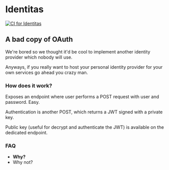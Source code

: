 # Identitas
[![CI for Identitas](https://github.com/rickie95/identitas/actions/workflows/maven-publish.yml/badge.svg?branch=main)](https://github.com/rickie95/identitas/actions/workflows/maven-publish.yml)

## A bad copy of OAuth

We're bored so we thought it'd be cool to implement another identity provider which nobody will use.

Anyways, if you really want to host your personal identity provider for your own services go ahead you crazy man.

### How does it work?
Exposes an endpoint where user performs a POST request with user and password. Easy.

Authentication is another POST, which returns a JWT signed with a private key. 

Public key (useful for decrypt and authenticate the JWT) is available on the dedicated endpoint.

### FAQ
 - **Why?**
 - Why not?
